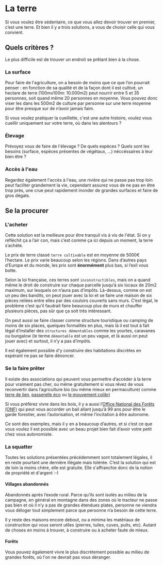 # La terre

Si vous voulez être sédentaire, ce que vous allez devoir trouver en premier, c’est une terre. Et bien il y a trois solutions, a vous de choisir celle qui vous convient.

## Quels critères ? 

Le plus difficile est de trouver un endroit se prêtant bien à la chose. 

### La surface

Pour faire de l'agriculture, on a besoin de moins que ce que l’on pourrait penser : en fonction de sa qualité et de la façon dont il est cultivé, un hectare de terre (100mx100m: 10.000m2) peut nourrir entre 5 et 35 personnes, soit quand même 20 personnes en moyenne. Vous pouvez donc viser les dans les 500m2 de culture par personne sur une terre moyenne pour être presque sur de n’avoir jamais faim. 

Si vous voulez pratiquer la cueillette, c'est une autre histoire, voulez vous cueillir uniquement sur votre terre, où dans les alentours ?

### Élevage

Prévoyez vous de faire de l'élevage ? De quels espèces ? Quels sont les besoins (surface, espèces présentes de végétaux, ...) néccéssaires à leur bien être ? 

### Accès à l'eau

Regardez également l'accès à l'eau, une rivière qui ne passe pas trop loin peut faciliter grandement la vie, cependant assurez vous de ne pas en être trop près, une crue peut rapidement inonder de grandes surfaces et faire de gros dégats.

## Se la procurer

### L'acheter

Cette solution est la meilleure pour être tranquil vis à vis de l'état. Si on y réfléchit ça a l’air con, mais c’est comme ça ici depuis un moment, la terre s’achète.

Le prix de terre classé `terre cultivable` est en moyenne de 5000€ l’hectare. Le prix varie beaucoup selon les régions. Dans d’autres pays d’Europe et du monde, les prix sont **énormément** plus bas, si l’exil vous botte.

Selon la loi française, ces terres sont `inconstructibles`, mais on a quand même le droit de construire sur chaque parcelle jusqu’à six locaux de 20m2 maximum, sur lesquels on n’aura pas d’impôts. Là-dessus, comme on est un peu des bandits, on peut jouer avec la loi et se faire une maison de six pièces reliées entre elles par des couloirs couverts sans murs. C’est légal, le problème c’est qu’il faudrait faire beaucoup plus de murs et chauffer plusieurs pièces, pas sûr que ça soit très intéressant.

On peut aussi se faire classer comme structure touristique ou camping de moins de six places, quelques formalités en plus, mais là il est tout à fait légal d’installer des `structures démontables` comme les yourtes, caravanes ou bungalow (le terme `démontable` est un peu vague, et là aussi on peut jouer avec) et surtout, il n’y a pas d’impôts.

Il est également possible d'y construire des habitations discrètes en espérant ne pas se faire dénoncer.

### Se la faire prêter

Il existe des associations qui peuvent vous permettre d’accéder à la terre pour vraiment pas cher, ou même gratuitement si vous rêvez de vous reconvertir dans l’agriculture bio (ou même mieux en permaculture) comme [terre de lien](https://terredeliens.org/spip.php?page=accueil), [passerelle éco](http://www.passerelleco.info/) ou [le mouvement colibri](http://www.colibris-lemouvement.org)

Si vous préférez vivre dans les bois, il y a aussi l’[Office National des Forêts (ONF)](http://www.onf.fr/) qui peut vous accorder un bail allant jusqu’à 99 ans pour être le garde forestier, avec l’autorisation, et même l’incitation à être autonome.

Ce sont des exemples, mais il y en a beaucoup d’autres, et si c’est ce que vous voulez il est possible avec un beau projet bien fait d’avoir votre petit chez vous autonomiste.

### La squatter

Toutes les solutions présentées précédemment sont totalement légales, il en reste pourtant une dernière illégale mais tolérée. C’est la solution qui est de loin la moins chère, elle est gratuite. Elle s'affranchie donc de la notion de propriété et d'argent :-)

#### Villages abandonnés

Abandonnés après l’exode rural. Parce qu’ils sont isolés au milieu de la campagne, en général en montagne dans des zones où le tracteur ne passe pas bien et où il n’y a pas de grandes étendues plates, personne ne viendra vous déloger tout simplement parce que personne n’a besoin de cette terre.

Il y reste des maisons encore debout, ou a minima les matériaux de construction qui vous seront utiles (pierres, tuiles, cuves, puits, etc). Autant de choses en moins à trouver, à construire ou à acheter faute de mieux.

#### Forêts

Vous pouvez également vivre le plus discrètement possible au milieu de grandes forêts, où l'on ne devrait pas vous déranger.
